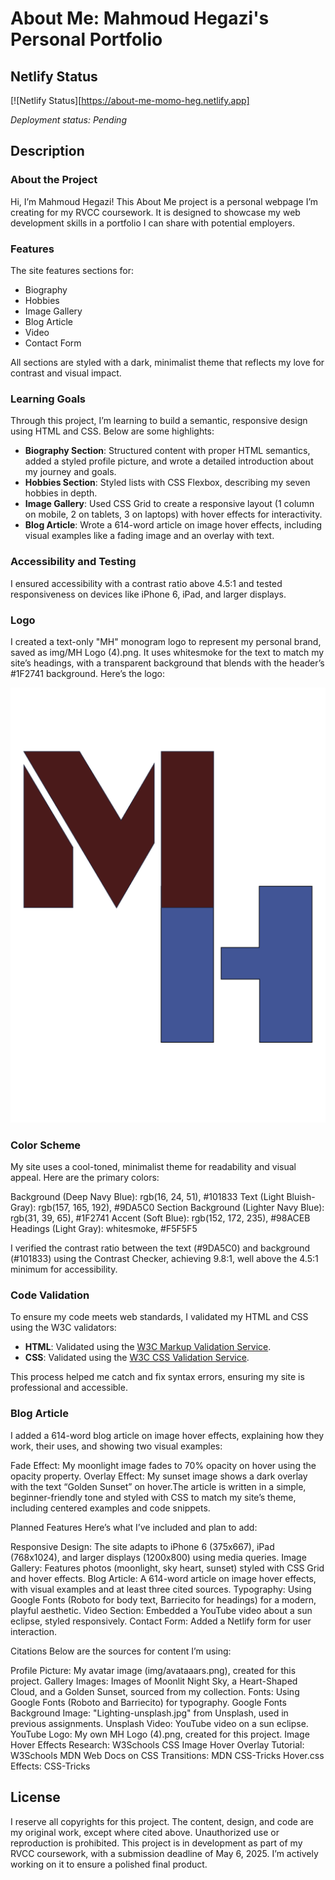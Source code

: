 # About Me: Mahmoud Hegazi's Personal Portfolio
## Netlify Status
[![Netlify Status][https://about-me-momo-heg.netlify.app]

*Deployment status: Pending*

## Description
### About the Project
Hi, I’m Mahmoud Hegazi! This About Me project is a personal webpage I’m creating for my RVCC coursework. It is designed to showcase my web development skills in a portfolio I can share with potential employers.

### Features
The site features sections for:
- Biography
- Hobbies
- Image Gallery
- Blog Article
- Video
- Contact Form

All sections are styled with a dark, minimalist theme that reflects my love for contrast and visual impact.

### Learning Goals
Through this project, I’m learning to build a semantic, responsive design using HTML and CSS. Below are some highlights:
- **Biography Section**: Structured content with proper HTML semantics, added a styled profile picture, and wrote a detailed introduction about my journey and goals.
- **Hobbies Section**: Styled lists with CSS Flexbox, describing my seven hobbies in depth.
- **Image Gallery**: Used CSS Grid to create a responsive layout (1 column on mobile, 2 on tablets, 3 on laptops) with hover effects for interactivity.
- **Blog Article**: Wrote a 614-word article on image hover effects, including visual examples like a fading image and an overlay with text.

### Accessibility and Testing
I ensured accessibility with a contrast ratio above 4.5:1 and tested responsiveness on devices like iPhone 6, iPad, and larger displays.
### Logo
I created a text-only "MH" monogram logo to represent my personal brand, saved as img/MH Logo (4).png. It uses whitesmoke for the text to match my site’s headings, with a transparent background that blends with the header’s #1F2741 background. Here’s the logo:

![MH Logo](img/MH%20Logo%20(4).png)

### Color Scheme
My site uses a cool-toned, minimalist theme for readability and visual appeal. Here are the primary colors:

Background (Deep Navy Blue): rgb(16, 24, 51), #101833
Text (Light Bluish-Gray): rgb(157, 165, 192), #9DA5C0
Section Background (Lighter Navy Blue): rgb(31, 39, 65), #1F2741
Accent (Soft Blue): rgb(152, 172, 235), #98ACEB
Headings (Light Gray): whitesmoke, #F5F5F5

I verified the contrast ratio between the text (#9DA5C0) and background (#101833) using the Contrast Checker, achieving 9.8:1, well above the 4.5:1 minimum for accessibility.
### Code Validation
To ensure my code meets web standards, I validated my HTML and CSS using the W3C validators:

- **HTML**: Validated using the [W3C Markup Validation Service](https://validator.w3.org/).
- **CSS**: Validated using the [W3C CSS Validation Service](https://jigsaw.w3.org/css-validator/).

This process helped me catch and fix syntax errors, ensuring my site is professional and accessible.

### Blog Article
I added a 614-word blog article on image hover effects, explaining how they work, their uses, and showing two visual examples:

Fade Effect: My moonlight image fades to 70% opacity on hover using the opacity property.
Overlay Effect: My sunset image shows a dark overlay with the text “Golden Sunset” on hover.The article is written in a simple, beginner-friendly tone and styled with CSS to match my site’s theme, including centered examples and code snippets.

Planned Features
Here’s what I’ve included and plan to add:

Responsive Design: The site adapts to iPhone 6 (375x667), iPad (768x1024), and larger displays (1200x800) using media queries.
Image Gallery: Features photos (moonlight, sky heart, sunset) styled with CSS Grid and hover effects.
Blog Article: A 614-word article on image hover effects, with visual examples and at least three cited sources.
Typography: Using Google Fonts (Roboto for body text, Barriecito for headings) for a modern, playful aesthetic.
Video Section: Embedded a YouTube video about a sun eclipse, styled responsively.
Contact Form: Added a Netlify form for user interaction.

Citations
Below are the sources for content I’m using:

Profile Picture: My avatar image (img/avataaars.png), created for this project.
Gallery Images: Images of Moonlit Night Sky, a Heart-Shaped Cloud, and a Golden Sunset, sourced from my collection.
Fonts: Using Google Fonts (Roboto and Barriecito) for typography. Google Fonts
Background Image: "Lighting-unsplash.jpg" from Unsplash, used in previous assignments. Unsplash
Video: YouTube video on a sun eclipse. YouTube
Logo: My own MH Logo (4).png, created for this project.
Image Hover Effects Research:
W3Schools CSS Image Hover Overlay Tutorial: W3Schools
MDN Web Docs on CSS Transitions: MDN
CSS-Tricks Hover.css Effects: CSS-Tricks



## License
I reserve all copyrights for this project. The content, design, and code are my original work, except where cited above. Unauthorized use or reproduction is prohibited.
This project is in development as part of my RVCC coursework, with a submission deadline of May 6, 2025. I’m actively working on it to ensure a polished final product.




[def]: img/MH%20Logo%20(4).png
[netlifyLink]: https://about-me-momo-heg.netlify.app
